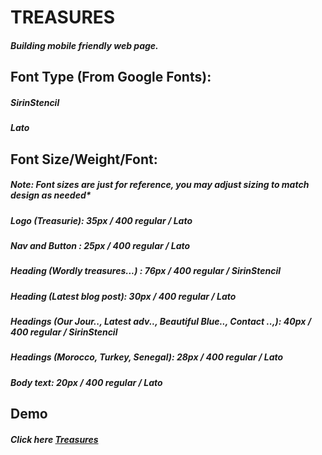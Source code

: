 # TREASURES
##### Building mobile friendly web page.

## Font Type (From Google Fonts):
##### SirinStencil
##### Lato

## Font Size/Weight/Font:
##### Note: Font sizes are just for reference, you may adjust sizing to match design as needed*
##### Logo (Treasurie): 35px / 400 regular / Lato
##### Nav and Button : 25px / 400 regular / Lato
##### Heading (Wordly treasures...) : 76px / 400 regular / SirinStencil
##### Heading (Latest blog post): 30px / 400 regular / Lato
##### Headings (Our Jour.., Latest adv.., Beautiful Blue.., Contact ..,): 40px / 400 regular / SirinStencil
##### Headings (Morocco, Turkey, Senegal): 28px / 400 regular / Lato
##### Body text: 20px / 400 regular / Lato

## Demo
##### Click here <a href="https://bpbantigue.com/projects/treasures/index.html" target="_blank">Treasures</a>
